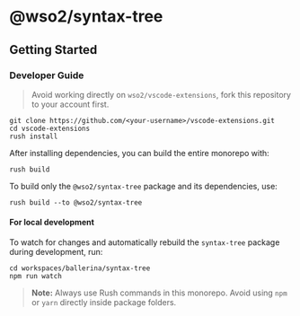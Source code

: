# @wso2/syntax-tree

## Getting Started 

### Developer Guide

> Avoid working directly on `wso2/vscode-extensions`, fork this repository to your account first.

```
git clone https://github.com/<your-username>/vscode-extensions.git
cd vscode-extensions
rush install
```
After installing dependencies, you can build the entire monorepo with:

```
rush build
```

To build only the `@wso2/syntax-tree` package and its dependencies, use:

```
rush build --to @wso2/syntax-tree
```

#### For local development

To watch for changes and automatically rebuild the `syntax-tree` package during development, run:

```
cd workspaces/ballerina/syntax-tree
npm run watch
```

> **Note:** Always use Rush commands in this monorepo. Avoid using `npm` or `yarn` directly inside package folders.
